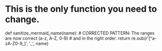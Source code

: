 # This is the only function you need to change.

def sanitize_mermaid_name(name):
    # CORRECTED PATTERN: The ranges are now correct (a-z, A-Z, 0-9)
    # and in the right order.
    return re.sub(r'[^a-zA-Z0-9_]', '_', name)

